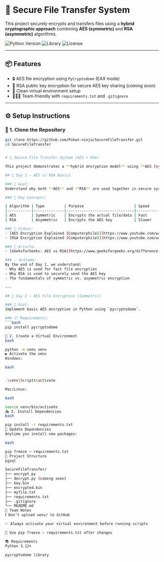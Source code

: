 # 🔐 Secure File Transfer System

This project securely encrypts and transfers files using a **hybrid cryptographic approach** combining **AES (symmetric)** and **RSA (asymmetric)** algorithms.

![Python Version](https://img.shields.io/badge/Python-3.12-blue)
![Library](https://img.shields.io/badge/PyCryptodome-✅-green)
![License](https://img.shields.io/badge/Status-Active-brightgreen)

---

## 📦 Features

- 🔒 AES file encryption using `PyCryptodome` (EAX mode)
- 🔑 RSA public key encryption for secure AES key sharing (coming soon)
- 💼 Clean virtual environment setup
- 🧑‍🤝‍🧑 Team-friendly with `requirements.txt` and `.gitignore`

---

## ⚙️ Setup Instructions

### 🧰 1. Clone the Repository

```bash
git clone https://github.com/Poken-ninja/SecureFileTransfer.git
cd SecureFileTransfer


# 🔐 Secure File Transfer System (AES + RSA)

This project demonstrates a **hybrid encryption model** using **AES (symmetric)** and **RSA (asymmetric)** encryption techniques to securely encrypt and transfer files.

## 📅 Day 1 – AES vs RSA Basics

### 🎯 Goal:
Understand why both **AES** and **RSA** are used together in secure systems.

### 🔑 Key Concepts:

| Algorithm | Type         | Purpose                       | Speed     |
|-----------|--------------|-------------------------------|-----------|
| AES       | Symmetric    | Encrypts the actual file/data | Fast      |
| RSA       | Asymmetric   | Encrypts the AES key          | Slower    |

### 🎥 Videos:
- [AES Encryption Explained (Computerphile)](https://www.youtube.com/watch?v=O4xNJsjtN6E)
- [RSA Encryption Explained (Computerphile)](https://www.youtube.com/watch?v=GSIDS_lvRv4)

### 📖 Article:
- [GeeksforGeeks: AES vs RSA](https://www.geeksforgeeks.org/difference-between-symmetric-and-asymmetric-key-encryption)

### ✅ Outcome:
By the end of Day 1, we understand:
- Why AES is used for fast file encryption
- Why RSA is used to securely send the AES key
- The fundamentals of symmetric vs. asymmetric encryption

---

## 📅 Day 2 – AES File Encryption (Symmetric)

### 🎯 Goal:
Implement basic AES encryption in Python using `pycryptodome`.

### 📦 Requirements:
```bash
pip install pycryptodome

🧪 2. Create a Virtual Environment
bash

python -m venv venv
▶️ Activate the venv
Windows:

bash


.\venv\Scripts\activate

Mac/Linux:

bash

source venv/bin/activate
📥 3. Install Dependencies
bash

pip install -r requirements.txt
🔄 Update Dependencies
Anytime you install new packages:

bash

pip freeze > requirements.txt
📁 Project Structure
pgsql

SecureFileTransfer/
├── encrypt.py
├── decrypt.py (coming soon)
├── key.bin
├── encrypted.bin
├── myfile.txt
├── requirements.txt
├── .gitignore
└── README.md
🤝 Team Notes
❗ Don’t upload venv/ to GitHub

✅ Always activate your virtual environment before running scripts

🔁 Use pip freeze > requirements.txt after changes

📚 Requirements
Python 3.12+

pycryptodome library